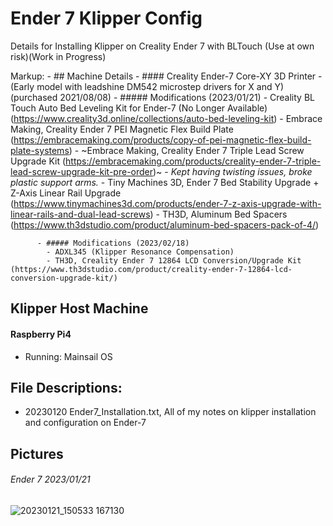 # Ender 7 Klipper Config
Details for Installing Klipper on Creality Ender 7 with BLTouch (Use at own risk)(Work in Progress)

Markup: - ## Machine Details
          - #### Creality Ender-7 Core-XY 3D Printer
            - (Early model with leadshine DM542 microstep drivers for X and Y)(purchased 2021/08/08)
          - ##### Modifications (2023/01/21)
            - Creality BL Touch Auto Bed Leveling Kit for Ender-7 (No Longer Available)(https://www.creality3d.online/collections/auto-bed-leveling-kit)
            - Embrace Making, Creality Ender 7 PEI Magnetic Flex Build Plate (https://embracemaking.com/products/copy-of-pei-magnetic-flex-build-plate-systems)
            - ~Embrace Making, Creality Ender 7 Triple Lead Screw Upgrade Kit (https://embracemaking.com/products/creality-ender-7-triple-lead-screw-upgrade-kit-pre-order)~
              - *Kept having twisting issues, broke plastic support arms.*
            - Tiny Machines 3D, Ender 7 Bed Stability Upgrade + Z-Axis Linear Rail Upgrade (https://www.tinymachines3d.com/products/ender-7-z-axis-upgrade-with-linear-rails-and-dual-lead-screws)
            - TH3D, Aluminum Bed Spacers (https://www.th3dstudio.com/product/aluminum-bed-spacers-pack-of-4/)

          - ##### Modifications (2023/02/18)
            - ADXL345 (Klipper Resonance Compensation)
            - TH3D, Creality Ender 7 12864 LCD Conversion/Upgrade Kit (https://www.th3dstudio.com/product/creality-ender-7-12864-lcd-conversion-upgrade-kit/)

## Klipper Host Machine
 #### Raspberry Pi4
  - Running: Mainsail OS

## File Descriptions:
 - 20230120 Ender7_Installation.txt, All of my notes on klipper installation and configuration on Ender-7

 
 
## Pictures
###### Ender 7 2023/01/21
![20230121_150533 167130](https://user-images.githubusercontent.com/121613362/213863458-201dbd82-3e40-40df-90d4-883b426c66c4.jpg)

